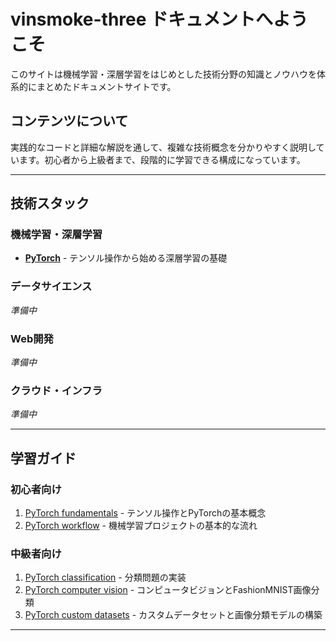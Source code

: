 # vinsmoke-three ドキュメントへようこそ

このサイトは機械学習・深層学習をはじめとした技術分野の知識とノウハウを体系的にまとめたドキュメントサイトです。

## コンテンツについて

実践的なコードと詳細な解説を通して、複雑な技術概念を分かりやすく説明しています。初心者から上級者まで、段階的に学習できる構成になっています。

---

## 技術スタック

### 機械学習・深層学習
- **[PyTorch](PyTorch/00_pytorch_fundamentals.md)** - テンソル操作から始める深層学習の基礎

### データサイエンス
*準備中*

### Web開発
*準備中*

### クラウド・インフラ
*準備中*

---

## 学習ガイド

### 初心者向け
1. [PyTorch fundamentals](PyTorch/00_pytorch_fundamentals.md) - テンソル操作とPyTorchの基本概念
2. [PyTorch workflow](PyTorch/01_pytorch_workflow.md) - 機械学習プロジェクトの基本的な流れ

### 中級者向け
1. [PyTorch classification](PyTorch/02_pytorch_classification.md) - 分類問題の実装
2. [PyTorch computer vision](PyTorch/03_pytorch_computer_vision.md) - コンピュータビジョンとFashionMNIST画像分類
3. [PyTorch custom datasets](PyTorch/04_pytorch_custom_datasets.md) - カスタムデータセットと画像分類モデルの構築

---